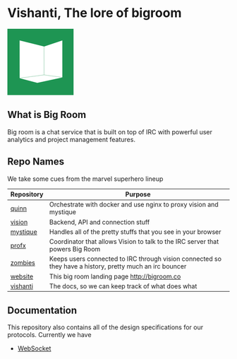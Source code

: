 # Vishanti, The lore of bigroom

![](./imgs/logo_small.jpg)

## What is Big Room

Big room is a chat service that is built on top of IRC with powerful user analytics and project management features.

## Repo Names

We take some cues from the marvel superhero lineup

| Repository                                            | Purpose                                                                                                       |
|-------------------------------------------------|---------------------------------------------------------------------------------------------------------------|
| [quinn](https://github.com/BigRoom/quinn)       | Orchestrate with docker and use nginx to proxy vision and mystique                                            |
| [vision](https://github.com/BigRoom/vision)     | Backend, API and connection stuff                                                     |
| [mystique](https://github.com/BigRoom/mystique) | Handles all of the pretty stuffs that you see in your browser                        |
| [profx](https://github.com/BigRoom/profx)       | Coordinator that allows Vision to talk to the IRC server that powers Big Room                      |
| [zombies](https://github.com/BigRoom/zombies)   | Keeps users connected to IRC through vision connected so they have a history, pretty much an irc bouncer |
| [website](https://github.com/BigRoom/website)   | This big room landing page http://bigroom.co                                                                |
| [vishanti](https://github.com/BigRoom/vishanti) | The docs, so we can keep track of what does what                                                              |

## Documentation

This repository also contains all of the design specifications for our protocols. Currently we have

- [WebSocket](WEBSOCKET_PROTOCOL.md)
